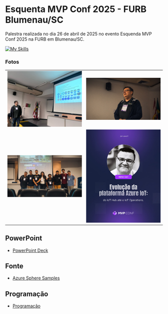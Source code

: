 # Esquenta MVP Conf 2025 - FURB Blumenau/SC

Palestra realizada no dia 26 de abril de 2025 no evento Esquenda MVP Conf 2025 na FURB em Blumenau/SC.

[![My Skills](https://skillicons.dev/icons?i=azure,c,python,docker,linux,raspberrypi)](https://skillicons.dev)

### Fotos
|  |  |
| -------- | ------- |
| ![Foto1](./imgs/img1.jpg) | ![Foto2](./imgs/img2.jpg) |
| ![Foto3](./imgs/img3.jpg) | ![Foto4](./imgs/img4.jpg) |

## PowerPoint
- [PowerPoint Deck](https://pt.slideshare.net/slideshow/esquenta-mvp-conf-2025-blumenau-azure-iot-platform/278423371)

## Fonte
- [Azure Sphere Samples](https://github.com/Azure/azure-sphere-samples)

## Programação
- [Programação](https://hubconnecteventos.com.br/evento/mvpconfb)